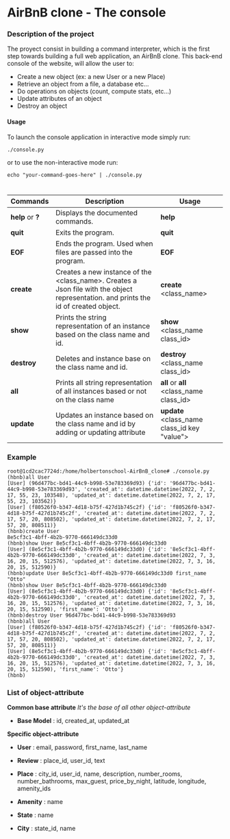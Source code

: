 # AirBnB clone - The console

### Description of the project

The proyect consist in building a command interpreter, which is the first step towards building a full web application, an AirBnB clone.  This back-end console of the website, will allow the user to:

+ Create a new object (ex: a new User or a new Place)
+ Retrieve an object from a file, a database etc…
+ Do operations on objects (count, compute stats, etc…)
+ Update attributes of an object
+ Destroy an object

#### Usage

To launch the console application in interactive mode simply run:

```./console.py ```

or to use the non-interactive mode run:

```echo "your-command-goes-here" | ./console.py ```

#
Commands | Description | Usage
-------- | ----------- |-------- |
**help** or **?**| Displays the documented commands. | **help**
**quit**     | Exits the program. | **quit**
**EOF**      | Ends the program. Used when files are passed into the program. | **EOF**
**create**  | Creates a new instance of the \<class_name\>. Creates a Json file with the object representation. and prints the id of created object. | **create** \<class_name\>
**show**    | Prints the string representation of an instance based on the class name and id. | **show** \<class_name class_id\>
**destroy** | Deletes and instance base on the class name and id. | **destroy** \<class_name class_id\>
**all** | Prints all string representation of all instances based or not on the class name | **all** or **all** \<class_name class_id\>
**update** | Updates an instance based on the class name and id by adding or updating attribute | **update** \<class_name class_id key "value"\>

 
### Example
```
root@1cd2cac7724d:/home/holbertonschool-AirBnB_clone# ./console.py
(hbnb)all User
[User] (96d477bc-bd41-44c9-b998-53e783369d93) {'id': '96d477bc-bd41-44c9-b998-53e783369d93', 'created_at': datetime.datetime(2022, 7, 2, 17, 55, 23, 103548), 'updated_at': datetime.datetime(2022, 7, 2, 17, 55, 23, 103562)}
[User] (f80526f0-b347-4d18-b75f-427d1b745c2f) {'id': 'f80526f0-b347-4d18-b75f-427d1b745c2f', 'created_at': datetime.datetime(2022, 7, 2, 17, 57, 20, 808502), 'updated_at': datetime.datetime(2022, 7, 2, 17, 57, 20, 808511)}
(hbnb)create User
8e5cf3c1-4bff-4b2b-9770-666149dc33d0
(hbnb)show User 8e5cf3c1-4bff-4b2b-9770-666149dc33d0
[User] (8e5cf3c1-4bff-4b2b-9770-666149dc33d0) {'id': '8e5cf3c1-4bff-4b2b-9770-666149dc33d0', 'created_at': datetime.datetime(2022, 7, 3, 16, 20, 15, 512576), 'updated_at': datetime.datetime(2022, 7, 3, 16, 20, 15, 512590)}
(hbnb)update User 8e5cf3c1-4bff-4b2b-9770-666149dc33d0 first_name "Otto"
(hbnb)show User 8e5cf3c1-4bff-4b2b-9770-666149dc33d0
[User] (8e5cf3c1-4bff-4b2b-9770-666149dc33d0) {'id': '8e5cf3c1-4bff-4b2b-9770-666149dc33d0', 'created_at': datetime.datetime(2022, 7, 3, 16, 20, 15, 512576), 'updated_at': datetime.datetime(2022, 7, 3, 16, 20, 15, 512590), 'first_name': 'Otto'}
(hbnb)destroy User 96d477bc-bd41-44c9-b998-53e783369d93
(hbnb)all User
[User] (f80526f0-b347-4d18-b75f-427d1b745c2f) {'id': 'f80526f0-b347-4d18-b75f-427d1b745c2f', 'created_at': datetime.datetime(2022, 7, 2, 17, 57, 20, 808502), 'updated_at': datetime.datetime(2022, 7, 2, 17, 57, 20, 808511)}
[User] (8e5cf3c1-4bff-4b2b-9770-666149dc33d0) {'id': '8e5cf3c1-4bff-4b2b-9770-666149dc33d0', 'created_at': datetime.datetime(2022, 7, 3, 16, 20, 15, 512576), 'updated_at': datetime.datetime(2022, 7, 3, 16, 20, 15, 512590), 'first_name': 'Otto'}
(hbnb)
```
### List of object-attribute

**Common base attribute** *It's the base of all other object-attribute*

* **Base Model** : id, created_at, updated_at

**Specific object-attribute**

* **User** : email, password, first_name, last_name

* **Review** : place_id, user_id, text

* **Place** : city_id, user_id, name, description, number_rooms, number_bathrooms, max_guest, price_by_night, latitude, longitude, amenity_ids

* **Amenity** : name

* **State** : name

* **City** : state_id, name
